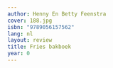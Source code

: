 ```yaml
---
author: Henny En Betty Feenstra
cover: 188.jpg
isbn: "9789056157562"
lang: nl
layout: review
title: Fries bakboek
year: 0
---
```

